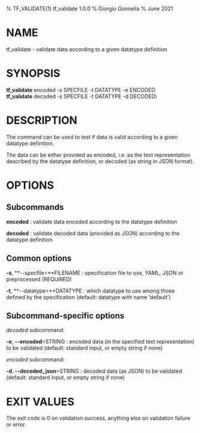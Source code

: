 % TF\_VALIDATE(1) tf\_validate 1.0.0
% Giorgio Gonnella
% June 2021

# NAME

tf\_validate - validate data according to a given datatype definition

# SYNOPSIS

**tf\_validate** encoded -s SPECFILE -t DATATYPE -e ENCODED\
**tf\_validate** decoded -s SPECFILE -t DATATYPE -d DECODED\

# DESCRIPTION

The command can be used to test if data is valid according to a given
datatype definition.

The data can be either provided as encoded, i.e. as the text representation
described by the datatype definition, or decoded (as string in JSON format).

# OPTIONS

## Subcommands

**encoded**
: validate data encoded according to the datatype definition

**decoded**
: validate decoded data (provided as JSON) according to the datatype definition

## Common options
**-s**, **\-\-specfile=**FILENAME
: specification file to use, YAML, JSON or preprocessed (REQUIRED)

**-t**, **\-\-datatype=**DATATYPE
: which datatype to use among those defined by the specification
  (default: datatype with name 'default')

## Subcommand-specific options

*decoded* subcommand:

**-e**, **\-\-encoded**=STRING
: encoded data (in the specified text representation) to be validated
  (default: standard input, or empty string if none)

*encoded* subcommand:

**-d**, **\-\-decoded\_json**=STRING
: decoded data (as JSON) to be validated
  (default: standard input, or empty string if none)

# EXIT VALUES
The exit code is 0 on validation success, anything else on validation
failure or error.
